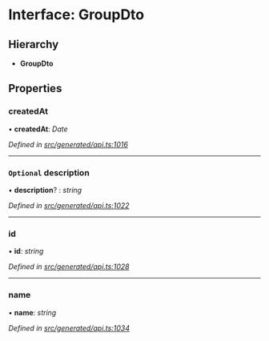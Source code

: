 # Interface: GroupDto

## Hierarchy

* **GroupDto**

## Properties

###  createdAt

• **createdAt**: *Date*

*Defined in [src/generated/api.ts:1016](https://github.com/mailslurp/mailslurp-client-ts-js/blob/4ca018b/src/generated/api.ts#L1016)*

___

### `Optional` description

• **description**? : *string*

*Defined in [src/generated/api.ts:1022](https://github.com/mailslurp/mailslurp-client-ts-js/blob/4ca018b/src/generated/api.ts#L1022)*

___

###  id

• **id**: *string*

*Defined in [src/generated/api.ts:1028](https://github.com/mailslurp/mailslurp-client-ts-js/blob/4ca018b/src/generated/api.ts#L1028)*

___

###  name

• **name**: *string*

*Defined in [src/generated/api.ts:1034](https://github.com/mailslurp/mailslurp-client-ts-js/blob/4ca018b/src/generated/api.ts#L1034)*
